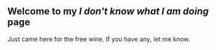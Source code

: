## Welcome to my *I don't know what I am doing* page

Just came here for the free wine. If you have any, let me know.


